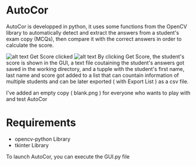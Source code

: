 # AutoCor
AutoCor is developped in python, it uses some functions from the OpenCV library to automatically detect and extract the answers from a student's exam copy (MCQs), then compare it with the correct answers in order to calculate the score.

![alt text](https://i.ibb.co/njMDqD6/Screenshot-from-2021-07-17-23-37-15.png)
Get Score clicked
![alt text](https://i.ibb.co/pnpWZR5/Screenshot-from-2021-07-17-23-38-19.png)
By clicking Get Score, the student's score is shown in the GUI, a text file coutaining the student's answers got saved in the working directory, and a tupple with the student's first name, last name and score got added to a list that can countain information of multiple students and can be later exported ( with Export List ) as a csv file.

I've added an empty copy ( blank.png ) for everyone who wants to play with and test AutoCor

# Requirements
  - opencv-python Library
  - tkinter Library

To launch AutoCor, you can execute the GUI.py file
